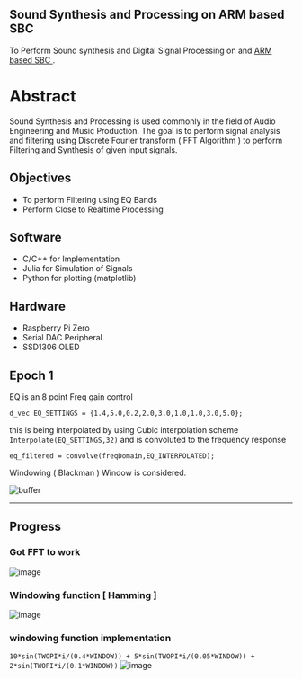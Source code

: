 ## Sound Synthesis and Processing on ARM based SBC
To Perform Sound synthesis and Digital Signal Processing on and  [ ARM based SBC ](https://www.raspberrypi.org/products/raspberry-pi-3-model-b/).

# Abstract

Sound Synthesis and Processing is used commonly in the field of Audio Engineering and Music Production.
The goal is to perform signal analysis and filtering using Discrete Fourier transform ( FFT Algorithm ) to perform Filtering and Synthesis of given input signals.

## Objectives
- To perform Filtering using EQ Bands
- Perform Close to Realtime Processing 


## Software

- C/C++ for Implementation
- Julia for Simulation of Signals
- Python for plotting (matplotlib)


## Hardware
- Raspberry Pi Zero 
- Serial DAC Peripheral
- SSD1306 OLED 

## Epoch 1

EQ is an 8 point Freq gain control

```d_vec EQ_SETTINGS = {1.4,5.0,0.2,2.0,3.0,1.0,1.0,3.0,5.0};```

this is being interpolated by using Cubic interpolation scheme ```Interpolate(EQ_SETTINGS,32)``` and is convoluted to the frequency response  

```eq_filtered = convolve(freqDomain,EQ_INTERPOLATED);```

Windowing ( Blackman ) Window is considered.

![buffer](https://user-images.githubusercontent.com/37984032/133150628-860d5017-4823-46d7-a92f-6c0a1daba2a0.png)

----


## Progress

### Got FFT to work

![image](https://user-images.githubusercontent.com/37984032/133048876-eb0851c0-3284-4b1f-8e2b-8675a6cbfb88.png)

### Windowing function [ Hamming ]
![image](https://user-images.githubusercontent.com/37984032/133049141-a230815c-0e00-4642-9b64-d1fcfd57abbc.png)


### windowing function implementation
```10*sin(TWOPI*i/(0.4*WINDOW)) + 5*sin(TWOPI*i/(0.05*WINDOW)) + 2*sin(TWOPI*i/(0.1*WINDOW))```
![image](https://media.discordapp.net/attachments/856258127568699443/887042194920333382/unknown.png?width=595&height=454)


